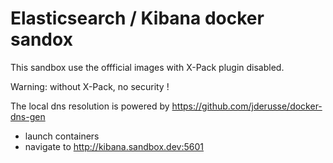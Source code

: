 # Elasticsearch / Kibana docker sandox

This sandbox use the offficial images with X-Pack plugin disabled.

Warning: without X-Pack, no security !

The local dns resolution is powered by https://github.com/jderusse/docker-dns-gen

- launch containers
- navigate to http://kibana.sandbox.dev:5601